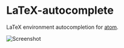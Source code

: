 # LaTeX-autocomplete

LaTeX environment autocompletion for [atom](http://atom.io).

![Screenshot](https://cdn.rawgit.com/Evpok/latex-autocomplete/master/doc/shot.gif)
